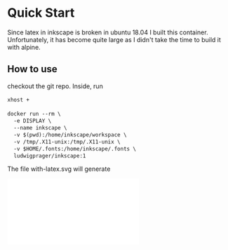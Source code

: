 # Quick Start

Since latex in inkscape is broken in ubuntu 18.04 I built this container. 
Unfortunately, it has become quite large as I didn't take the time to build it with alpine.

## How to use

checkout the git repo. Inside, run

~~~
xhost +

docker run --rm \
  -e DISPLAY \
  --name inkscape \
  -v $(pwd):/home/inkscape/workspace \
  -v /tmp/.X11-unix:/tmp/.X11-unix \
  -v $HOME/.fonts:/home/inkscape/.fonts \
  ludwigprager/inkscape:1

~~~

The file with-latex.svg will generate

![this result:](./with-latex.pdf)
